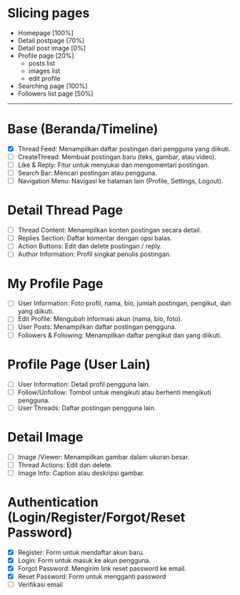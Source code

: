 # Slicing pages

- Homepage [100%]
- Detail postpage [70%]
- Detail post image [0%]
- Profile page [20%]
  - posts list
  - images list
  - edit profile
- Searching page [100%]
- Followers list page [50%]

---

# Base (Beranda/Timeline)

- [x] Thread Feed: Menampilkan daftar postingan dari pengguna yang diikuti.
- [ ] CreateThread: Membuat postingan baru (teks, gambar, atau video).
- [ ] Like & Reply: Fitur untuk menyukai dan mengomentari postingan.
- [ ] Search Bar: Mencari postingan atau pengguna.
- [ ] Navigation Menu: Navigasi ke halaman lain (Profile, Settings, Logout).

# Detail Thread Page

- [ ] Thread Content: Menampilkan konten postingan secara detail.
- [ ] Replies Section: Daftar komentar dengan opsi balas.
- [ ] Action Buttons: Edit dan delete postingan / reply.
- [ ] Author Information: Profil singkat penulis postingan.

# My Profile Page

- [ ] User Information: Foto profil, nama, bio, jumlah postingan, pengikut, dan yang diikuti.
- [ ] Edit Profile: Mengubah informasi akun (nama, bio, foto).
- [ ] User Posts: Menampilkan daftar postingan pengguna.
- [ ] Followers & Following: Menampilkan daftar pengikut dan yang diikuti.

# Profile Page (User Lain)

- [ ] User Information: Detail profil pengguna lain.
- [ ] Follow/Unfollow: Tombol untuk mengikuti atau berhenti mengikuti pengguna.
- [ ] User Threads: Daftar postingan pengguna lain.

# Detail Image

- [ ] Image /Viewer: Menampilkan gambar dalam ukuran besar.
- [ ] Thread Actions: Edit dan delete.
- [ ] Image Info: Caption atau deskripsi gambar.

# Authentication (Login/Register/Forgot/Reset Password)

- [x] Register: Form untuk mendaftar akun baru.
- [x] Login: Form untuk masuk ke akun pengguna.
- [x] Forgot Password: Mengirim link reset password ke email.
- [x] Reset Password: Form untuk mengganti password
- [ ] Verifikasi email
